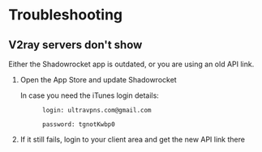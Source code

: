 # Troubleshooting

## V2ray servers don't show

Either the Shadowrocket app is outdated, or you are using an old API link. 

1. Open the App Store and update Shadowrocket 

   In case you need the iTunes login details:

             login: ultravpns.com@gmail.com

             password: tgnotKwbp0

2. If it still fails, login to your client area and get the new API link there

